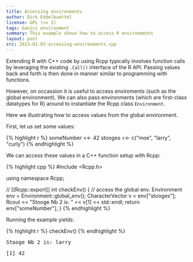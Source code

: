 ```yaml
---
title: Accessing environments
author: Dirk Eddelbuettel
license: GPL (>= 2)
tags: basics environment
summary: This example shows how to access R environments
layout: post
src: 2013-01-03-accessing-environments.cpp
---
```


Extending R with C++ code by using Rcpp typically involves function
calls by leveraging the existing `.Call()` interface of the R API.
Passing values back and forth is then done in manner similar to
programming with functions.

However, on occassion it is useful to access enviroments (such as
the global environment). We can also pass environments (which are
first-class datatypes for R) around to instantiate the Rcpp class
`Environment`.

Here we illustrating how to access values from the global environment.

First, let us set some values:




{% highlight r %}
someNumber <<- 42
stooges <<- c("moe", "larry", "curly")
{% endhighlight %}


We can access these values in a C++ function setup with Rcpp:

{% highlight cpp %}
#include <Rcpp.h>

using namespace Rcpp;

// [[Rcpp::export]]
int checkEnv() {
    // access the global env.
    Environment env = Environment::global_env();
    CharacterVector v = env["stooges"];
    Rcout << "Stooge Nb 2 is: " << v[1] << std::endl;
    return env["someNumber"];
}
{% endhighlight %}


Running the example yields:

{% highlight r %}
checkEnv()
{% endhighlight %}



<pre class="output">
Stooge Nb 2 is: larry
</pre>



<pre class="output">
[1] 42
</pre>

